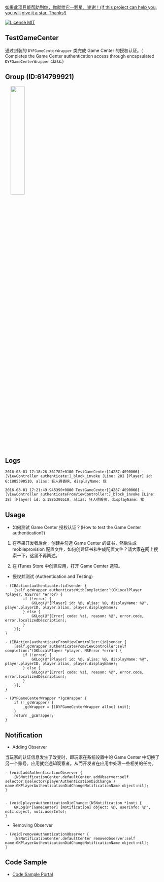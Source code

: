 [如果此项目能帮助到你，你就给它一颗星，谢谢！(If this project can help you, you will give it a star. Thanks!)](https://github.com/dgynfi/TestGameCenter)

[![License MIT](https://img.shields.io/badge/license-MIT-green.svg?style=flat)](LICENSE)&nbsp;

## TestGameCenter

通过封装的 `DYFGameCenterWrapper` 类完成 Game Center 的授权认证。( Completes the Game Center authentication access through encapsulated  `DYFGameCenterWrapper`  class.)

## Group (ID:614799921)

<div align=left>
&emsp; <img src="https://github.com/dgynfi/TestGameCenter/raw/master/images/g614799921.jpg" width="30%" /> 
</div>

## Logs

```
2016-08-01 17:18:26.361782+0100 TestGameCenter[14287:4090066] -[ViewController authenticate:]_block_invoke [Line: 28] [Player] id: G:1885390510, alias: 狂人得香槟, displayName: 我

2016-08-01 17:21:49.945390+0800 TestGameCenter[14287:4090066] -[ViewController authenticateFromViewController:]_block_invoke [Line: 38] [Player] id: G:1885390510, alias: 狂人得香槟, displayName: 我
```

## Usage

- 如何测试 Game Center 授权认证？(How to test the Game Center authentication?)

1. 在苹果开发者后台，创建并勾选 Game Center 的证书，然后生成 mobileprovision 配置文件，如何创建证书和生成配置文件？请大家在网上搜索一下，这里不再阐述。

2. 在 iTunes Store 中创建应用，打开 Game Cemter 选项。

- 授权并测试 (Authentication and Testing)

```ObjC
- (IBAction)authenticate:(id)sender {
    [self.gcWrapper authenticateWithCompletion:^(GKLocalPlayer *player, NSError *error) {
        if (!error) {
            GKLog(@"[Player] id: %@, alias: %@, displayName: %@", player.playerID, player.alias, player.displayName);
        } else {
            GKLog(@"[Error] code: %zi, reason: %@", error.code, error.localizedDescription);
        }
    }];
}

- (IBAction)authenticateFromViewController:(id)sender {
    [self.gcWrapper authenticateFromViewController:self completion:^(GKLocalPlayer *player, NSError *error) {
        if (!error) {
            GKLog(@"[Player] id: %@, alias: %@, displayName: %@", player.playerID, player.alias, player.displayName);
        } else {
            GKLog(@"[Error] code: %zi, reason: %@", error.code, error.localizedDescription);
        }
    }];
}

- (DYFGameCenterWrapper *)gcWrapper {
    if (!_gcWrapper) {
        _gcWrapper = [[DYFGameCenterWrapper alloc] init];
    }
    return _gcWrapper;
}
```

## Notification

- Adding Observer

当玩家的认证信息发生了改变时，即玩家在系统设置中的 Game Center 中切换了另一个账号，应用就会通知观察者，从而开发者在应用中处理一些相关的任务。

```ObjC
- (void)addAuthenticationObserver {
    [NSNotificationCenter.defaultCenter addObserver:self selector:@selector(playerAuthenticationDidChange:) name:GKPlayerAuthenticationDidChangeNotificationName object:nil];
}


- (void)playerAuthenticationDidChange:(NSNotification *)noti {
    GKLog(@"[GameCenter] [Notification] object: %@, userInfo: %@", noti.object, noti.userInfo);
}
```

- Removing Observer

```ObjC
- (void)removeAuthenticationObserver {
    [NSNotificationCenter.defaultCenter removeObserver:self name:GKPlayerAuthenticationDidChangeNotificationName object:nil];
}
```

##  Code Sample

- [Code Sample Portal](https://github.com/dgynfi/TestGameCenter/blob/master/TestGameCenter/ViewController.m)
